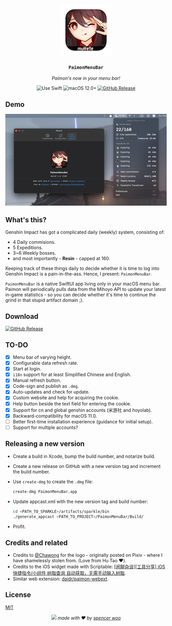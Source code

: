 <div align="center">
  <img src="Assets/logo.png" alt="logo" width="160" height="160" />
  <h3><code>PaimonMenuBar</code></h3>
  <p><em>Paimon's now in your menu bar!</em></p>

  <img src="https://img.shields.io/badge/uses-SwiftUI-f05138?labelColor=282c34&logo=swift" alt="Use Swift" />
  <img src="https://img.shields.io/badge/macOS-12.0+-f05138?labelColor=282c34&logo=apple" alt="macOS 12.0+" />
  <a href="https://github.com/spencerwooo/PaimonMenuBar/releases/latest"><img src="https://img.shields.io/github/v/release/spencerwooo/PaimonMenuBar?labelColor=282c34&logo=GitHub" alt="GitHub Release" /></a>
</div>

## Demo

[![Screenshot](Assets/screenshot.png)](https://paimon.swo.moe)

## What's this?

Genshin Impact has got a complicated daily (weekly) system, consisting of:

* 4 Daily commisions.
* 5 Expeditions.
* 3~6 Weekly bosses.
* and most importantly - **Resin** - capped at 160.

Keeping track of these things daily to decide whether it is time to log into Genshin Impact is a pain-in-the-ass. Hence, I present: `PaimonMenuBar`.

`PaimonMenuBar` is a native SwiftUI app living only in your macOS menu bar. Paimon will periodically pulls data from the Mihoyo API to update your latest in-game statistics - so you can decide whether it's time to continue the grind in that stupid artifact domain ;).

## Download

[![GitHub Release](https://img.shields.io/github/v/release/spencerwooo/PaimonMenuBar?labelColor=282c34&logo=GitHub&style=for-the-badge)](https://github.com/spencerwooo/PaimonMenuBar/releases/latest)

## TO-DO

* [x] Menu bar of varying height.
* [x] Configurable data refresh rate.
* [x] Start at login.
* [x] `i18n` support for at least Simplified Chinese and English.
* [x] Manual refresh button.
* [x] Code-sign and publish as `.dmg`.
* [x] Auto-updates and check for update.
* [x] Custom website and help for acquiring the cookie.
* [x] Help button beside the text field for entering the cookie.
* [x] Support for cn and global genshin accounts (米游社 and hoyolab).
* [x] Backward-compatibility for macOS 11.0.
* [ ] Better first-time installation experience (guidance for initial setup).
* [ ] Support for multiple accounts?

## Releasing a new version

* Create a build in Xcode, bump the build number, and notarize build.
* Create a new release on GitHub with a new version tag and increment the build number.
* Use `create-dmg` to create the `.dmg` file:

  ```bash
  create-dmg PaimonMenuBar.app
  ```

* Update appcast.xml with the new version tag and build number:

  ```bash
  cd <PATH_TO_SPARKLE>/artifacts/sparkle/bin
  ./generate_appcast <PATH_TO_PROJECT>/PaimonMenuBar/Build/

* Profit.

## Credits and related

* Credits to [@Chawong](https://www.pixiv.net/en/artworks/92415888) for the logo - originally posted on Pixiv - where I have shamelessly stolen from. (Love from Hu Tao :heart:).
* Credits to the iOS widget made with Scriptable: [[闲聊杂谈][工具分享] iOS 快捷指令/小组件 树脂查询 自动获取，无需手动输入树脂](https://bbs.nga.cn/read.php?tid=29801567).
* Similar web extension: [daidr/paimon-webext](https://github.com/daidr/paimon-webext).

## License

[MIT](LICENSE)

<div align="center">
  <img src="Assets/footer.png" />
  <em>made with ❤️ by <a href="https://spencerwoo.com">spencer woo</a></em>
</div>
